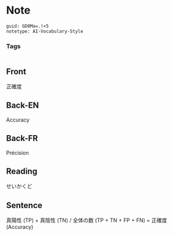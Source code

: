 # Note
```
guid: GD0Ma=.!<5
notetype: AI-Vocabulary-Style
```

### Tags
```
```

## Front
正確度

## Back-EN
Accuracy

## Back-FR
Précision

## Reading
せいかくど

## Sentence
真陽性 (TP) + 真陰性 (TN) / 全体の数 (TP + TN + FP + FN) = 正確度 (Accuracy)
